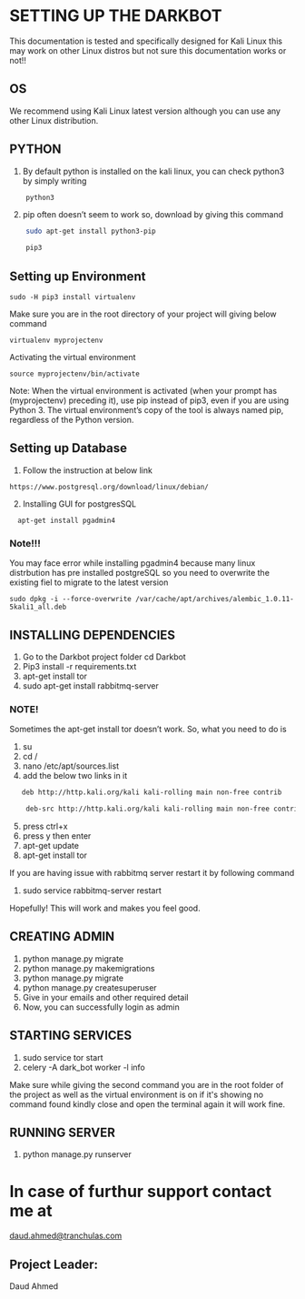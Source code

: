 # SETTING UP THE DARKBOT
This documentation is tested and specifically designed for Kali Linux this may work on other Linux distros but not sure this documentation works or not!!

## OS
We recommend using Kali Linux latest version although you can use any other Linux distribution. 

## PYTHON

1.	By default python is installed on the kali linux, you can check python3 by simply writing
```sh
    python3
```
2.	pip often doesn’t seem to work so, download by giving this command
```sh 
    sudo apt-get install python3-pip
```
```sh
    pip3
```
## Setting up Environment

```shell script
sudo -H pip3 install virtualenv
```

Make sure you are in the root directory of your project will giving below command

```shell script
virtualenv myprojectenv
```

Activating the virtual environment

```shell script
source myprojectenv/bin/activate
```

Note: When the virtual environment is activated (when your prompt has (myprojectenv) preceding it), use pip instead of pip3, even if you are using Python 3. The virtual environment’s copy of the tool is always named pip, regardless of the Python version.

## Setting up Database

1. Follow the instruction at below link

```shell script
https://www.postgresql.org/download/linux/debian/
```

2. Installing GUI for postgresSQL

```shell script
  apt-get install pgadmin4
```

### Note!!!

You may face error while installing pgadmin4 because many linux distrbution has pre installed postgreSQL so you need to overwrite the existing fiel to migrate to the latest version
```shell script
sudo dpkg -i --force-overwrite /var/cache/apt/archives/alembic_1.0.11-5kali1_all.deb
```

## INSTALLING DEPENDENCIES

1.	Go to the Darkbot project folder
cd Darkbot
2.	Pip3 install -r requirements.txt
3.	apt-get install tor
4. sudo apt-get install rabbitmq-server

### NOTE!
Sometimes the apt-get install tor doesn’t work. So, what you need to do is 
1.	su
2.	cd /
3.	nano /etc/apt/sources.list
4.	add the below two links in it
 ```sh 
    deb http://http.kali.org/kali kali-rolling main non-free contrib
```
```sh
    deb-src http://http.kali.org/kali kali-rolling main non-free contrib
```
5.	press ctrl+x
6.	press y then enter 
7.	apt-get update
8.	apt-get install tor

If you are having issue with rabbitmq server restart it by following command
1.  sudo service rabbitmq-server restart

Hopefully! This will work and makes you feel good.

## CREATING ADMIN
1.	python manage.py migrate
2.	python manage.py makemigrations
3.	python manage.py migrate
4.	python manage.py createsuperuser
5.	Give in your emails and other required detail
6.	Now, you can successfully login as admin


## STARTING SERVICES
1.	sudo service tor start
2.  celery -A dark_bot worker -l info

Make sure while giving the second command you are in the root folder of the project as well as the virtual environment is on if it's showing no command found kindly close and open the terminal again it will work fine.

## RUNNING SERVER
1.	python manage.py runserver


# In case of furthur support contact me at
daud.ahmed@tranchulas.com

## Project Leader:
Daud Ahmed	
